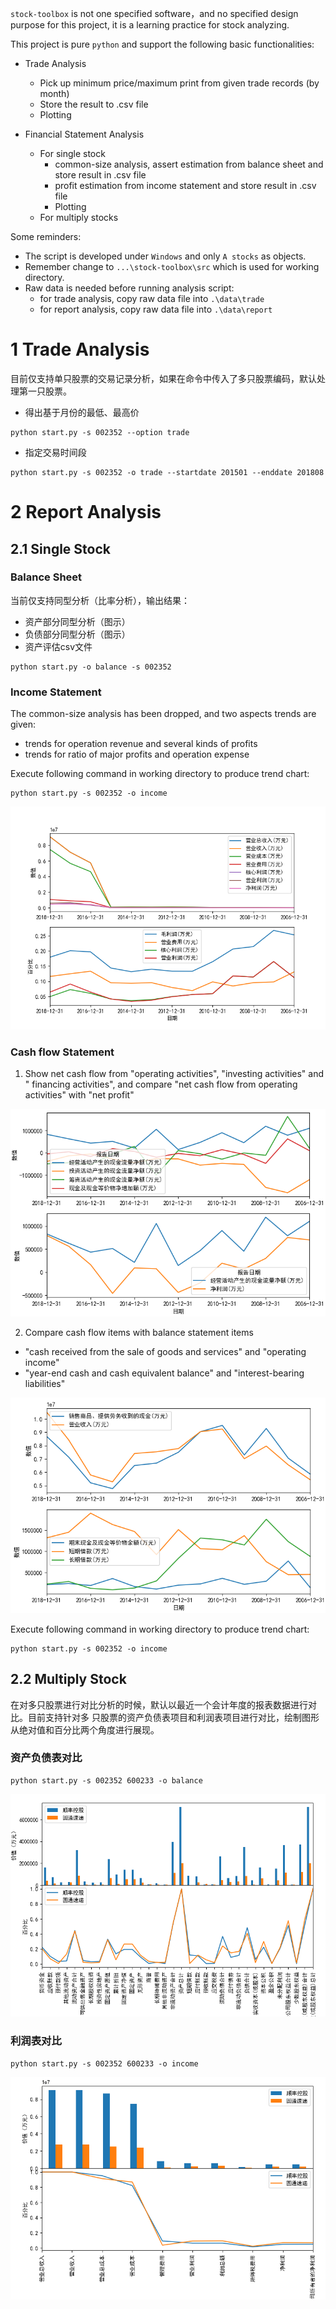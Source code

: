 `stock-toolbox` is not one specified software，and no specified design purpose for
this project, it is a learning practice for stock analyzing.

This project is pure `python` and support the following basic functionalities:

- Trade Analysis
  - Pick up minimum price/maximum print from given trade records (by month)
  - Store the result to .csv file
  - Plotting

- Financial Statement Analysis
  - For single stock
    - common-size analysis, assert estimation from balance sheet and store result
      in .csv file
    - profit estimation from income statement and store result in .csv file
    - Plotting    
  - For multiply stocks

Some reminders:

- The script is developed under `Windows` and only `A stocks` as objects.
- Remember change to `...\stock-toolbox\src` which is used for working directory.
- Raw data is needed before running analysis script:
  - for trade analysis, copy raw data file into `.\data\trade`
  - for report analysis, copy raw data file into `.\data\report`

# 1 Trade Analysis

目前仅支持单只股票的交易记录分析，如果在命令中传入了多只股票编码，默认处理第一只股票。

- 得出基于月份的最低、最高价

```
python start.py -s 002352 --option trade
```

- 指定交易时间段

```
python start.py -s 002352 -o trade --startdate 201501 --enddate 201808
```

# 2 Report Analysis

## 2.1 Single Stock

### Balance Sheet

当前仅支持同型分析（比率分析），输出结果：

  - 资产部分同型分析（图示）
  - 负债部分同型分析（图示）
  - 资产评估csv文件

```
python start.py -o balance -s 002352
```

### Income Statement

The common-size analysis has been dropped, and two aspects trends are given:

- trends for operation revenue and several kinds of profits
- trends for ratio of major profits and operation expense

Execute following command in working directory to produce trend chart:

```
python start.py -s 002352 -o income
```

![](./src/report/doc/income_analysis.png)


### Cash flow Statement

1. Show net cash flow from "operating activities", "investing activities" and "
financing activities", and compare "net cash flow from operating activities" with
 "net profit"

![](./src/report/doc/cash_flow_analysis.png)

2. Compare cash flow items with balance statement items

- "cash received from the sale of goods and services" and "operating income"
- "year-end cash and cash equivalent balance" and "interest-bearing liabilities"

![](./src/report/doc/cash_flow_analysis_balance_items.png)

Execute following command in working directory to produce trend chart:

```
python start.py -s 002352 -o income
```

## 2.2 Multiply Stock

在对多只股票进行对比分析的时候，默认以最近一个会计年度的报表数据进行对比。目前支持针对多
只股票的资产负债表项目和利润表项目进行对比，绘制图形从绝对值和百分比两个角度进行展现。

### 资产负债表对比

```
python start.py -s 002352 600233 -o balance
```

![](muti_stock_asset.png)

### 利润表对比

```
python start.py -s 002352 600233 -o income
```

![](muti_stock_income.png)
